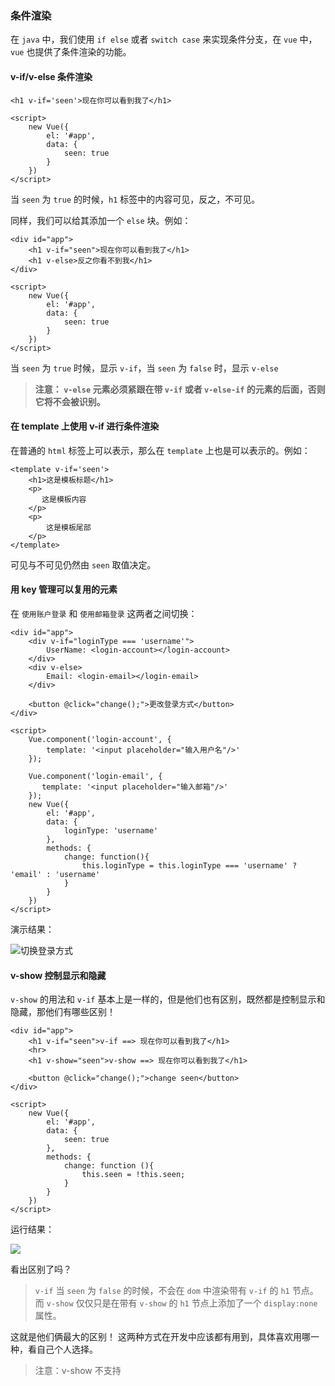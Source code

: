 ### 条件渲染

在 `java` 中，我们使用 `if else` 或者 `switch case` 来实现条件分支，在 `vue` 中，`vue` 也提供了条件渲染的功能。

#### v-if/v-else 条件渲染

```vue
<h1 v-if='seen'>现在你可以看到我了</h1>
```

```vue
<script>
    new Vue({
        el: '#app',
        data: {
            seen: true
        }
    })
</script>
```

当 `seen` 为 `true` 的时候，`h1` 标签中的内容可见，反之，不可见。



同样，我们可以给其添加一个 `else` 块。例如：

```vue
<div id="app">
    <h1 v-if="seen">现在你可以看到我了</h1>
    <h1 v-else>反之你看不到我</h1>
</div>
```

```vue
<script>
    new Vue({
        el: '#app',
        data: {
            seen: true
        }
    })
</script>
```

当 `seen` 为 `true` 时候，显示 `v-if`，当 `seen` 为 `false` 时，显示 `v-else`

> **注意： `v-else` 元素必须紧跟在带 `v-if` 或者 `v-else-if` 的元素的后面，否则它将不会被识别。** 

#### 在 template 上使用 v-if 进行条件渲染

在普通的 `html` 标签上可以表示，那么在 `template` 上也是可以表示的。例如：

```vue
<template v-if='seen'>
	<h1>这是模板标题</h1>
	<p>
       这是模板内容
    </p>
	<p>
        这是模板尾部
    </p>
</template>
```

可见与不可见仍然由 `seen` 取值决定。



#### 用 key 管理可以复用的元素

在 `使用账户登录` 和 `使用邮箱登录` 这两者之间切换：

```vue
<div id="app">
    <div v-if="loginType === 'username'">
        UserName: <login-account></login-account>
    </div>
    <div v-else>
        Email: <login-email></login-email>
    </div>

    <button @click="change();">更改登录方式</button>
</div>
```

```vue
<script>
    Vue.component('login-account', {
        template: '<input placeholder="输入用户名"/>'
    });

    Vue.component('login-email', {
       template: '<input placeholder="输入邮箱"/>'
    });
    new Vue({
        el: '#app',
        data: {
            loginType: 'username'
        },
        methods: {
            change: function(){
                this.loginType = this.loginType === 'username' ? 'email' : 'username'
            }
        }
    })
</script>
```

演示结果：

![切换登录方式](../../99-ImageHouse/vue/14.gif)



#### v-show 控制显示和隐藏

`v-show` 的用法和 `v-if` 基本上是一样的，但是他们也有区别，既然都是控制显示和隐藏，那他们有哪些区别！

```vue
<div id="app">
    <h1 v-if="seen">v-if ==> 现在你可以看到我了</h1>
    <hr>
    <h1 v-show="seen">v-show ==> 现在你可以看到我了</h1>

    <button @click="change();">change seen</button>
</div>
```

```vue
<script>
    new Vue({
        el: '#app',
        data: {
            seen: true
        },
        methods: {
            change: function (){
                this.seen = !this.seen;
            }
        }
    })
</script>
```

运行结果：

![](../../99-ImageHouse/vue/15.gif)



看出区别了吗？

> `v-if` 当 `seen` 为 `false` 的时候，不会在 `dom` 中渲染带有 `v-if` 的 `h1` 节点。而 `v-show` 仅仅只是在带有 `v-show` 的 `h1` 节点上添加了一个 `display:none` 属性。

这就是他们俩最大的区别！ 这两种方式在开发中应该都有用到，具体喜欢用哪一种，看自己个人选择。

> 注意：v-show 不支持 <template> 元素。

#### v-if 和 v-show 的较量

`v-if` 是 “真正” 的条件渲染，因为它会确保在切换过程中条件块内的事件监听器和子组件适当地被销毁和重建。

`v-if` 也是 **惰性的**：如果在初始渲染时条件为假，则什么也不做——直到条件第一次变为真时，才会开始渲染条件块。

相比之下，`v-show` 就简单得多——不管初始条件是什么，元素总是会被渲染，并且只是简单地基于 `CSS` 进行切换。

一般来说，`v-if` 有更高的切换开销，而 `v-show` 有更高的初始渲染开销。因此，如果需要非常频繁地切换，则使用 `v-show` 较好；如果在运行时条件很少改变，则使用 `v-if` 较好。